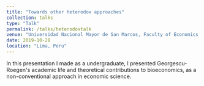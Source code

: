 ```yaml
---
title: "Towards other heterodox approaches"
collection: talks
type: "Talk"
permalink: /talks/heterodoxtalk
venue: "Universidad Nacional Mayor de San Marcos, Faculty of Economics Science"
date: 2019-10-28
location: "Lima, Peru"
---
```


In this presentation I made as a undergraduate, I presented Georgescu-Roegen's academic life and theoretical contributions to bioeconomics, as a non-conventional approach in economic science.
